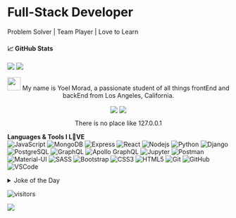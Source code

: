 # Full-Stack Developer 
Problem Solver | Team Player | Love to Learn

#### &#x1f4c8; GitHub Stats
<img src="https://github-readme-stats.vercel.app/api?username=yoel0&count_private=true&theme=vue&show_icons=true&hide_title=true&hide_border=true&hide=stars,issues" > <img src="https://github-readme-stats.vercel.app/api/top-langs/?username=yoel0&langs_count=10&layout=compact&theme=vue&hide_title=true&hide_border=true&hide=html" >

<p align="center">
<img src="https://raw.githubusercontent.com/yoel0/yoel0/master/wave.gif" width="30px"> My name is Yoel Morad, a passionate student of all things frontEnd and backEnd from Los Angeles, California.
</p>
<p align="center">
<a href="https://www.linkedin.com/in/yoelmorad/" target="_blank"><img src="https://img.shields.io/badge/-0072b1?style=plastic&logo=Linkedin&logoColor=white" align="center" /></a>
<a href="mailto:yoelgabriel.m@gmail.com" target="_blank"><img src="https://img.shields.io/badge/-c14438?style=plastic&logo=Gmail&logoColor=white" align="center" /></a>
</p>
<p align="center">
There is no place like 127.0.0.1
</p>

**Languages & Tools I L💚VE**  
![JavaScript](https://img.shields.io/badge/-JavaScript-black?style=flat-square&logo=javascript)
![MongoDB](https://img.shields.io/badge/-MongoDB-black?style=flat-square&logo=mongodb)
![Express](https://img.shields.io/badge/-Express-black?style=flat-square&logo=express)
![React](https://img.shields.io/badge/-ReactJS-black?style=flat-square&logo=react)
![Nodejs](https://img.shields.io/badge/-NodeJS-black?style=flat-square&logo=Node.js)
![Python](https://img.shields.io/badge/-Python3-black?style=flat-square&logo=Python)
![Django](https://img.shields.io/badge/-Django-darkgreen?style=flat-square&logo=django)
<br>
![PostgreSQL](https://img.shields.io/badge/-PostgreSQL-336791?style=flat-square&logo=postgresql)
![GraphQL](https://img.shields.io/badge/-GraphQL-E10098?style=flat-square&logo=graphql)
![Apollo GraphQL](https://img.shields.io/badge/-Apollo%20GraphQL-311C87?style=flat-square&logo=apollo-graphql)
![Jupyter](https://img.shields.io/badge/-Jupyter-black?style=flat-square&logo=jupyter)
![Postman](https://img.shields.io/badge/-Postman-FF6C37?style=flat-square&logo=postman&logoColor=FFFFFF)
<br>
![Material-UI](https://img.shields.io/badge/-Material_UI-0081CB?style=flat-square&logo=material-ui)
![SASS](https://img.shields.io/badge/-Sass-CC6699?style=flat-square&logo=sass&logoColor=FFFFFF)
![Bootstrap](https://img.shields.io/badge/-Bootstrap-563D7C?style=flat-square&logo=bootstrap)
![CSS3](https://img.shields.io/badge/-CSS3-1572B6?style=flat-square&logo=css3)
![HTML5](https://img.shields.io/badge/-HTML5-E34F26?style=flat-square&logo=html5&logoColor=white)
![Git](https://img.shields.io/badge/-Git-black?style=flat-square&logo=git)
![GitHub](https://img.shields.io/badge/-GitHub-181717?style=flat-square&logo=github)
![VSCode](https://img.shields.io/badge/-VS_Code-007ACC?style=flat-square&logo=visual-studio-code) 

<details><summary>Joke of the Day</summary>
<img src="https://readme-jokes.vercel.app/api?theme=vue& alt="Jokes Card" />
</details>
									 
![visitors](https://komarev.com/ghpvc/?username=yoel0&color=brightgreen)


<img src="https://github-profile-trophy.vercel.app/?username=yoel0&title=Joined2020" />

<!--
**yoel0/yoel0** is a ✨ _special_ ✨ repository because its `README.md` (this file) appears on your GitHub profile.

Here are some ideas to get you started:

- 🔭 I’m currently working on ...
- 🌱 I’m currently learning ...
- 👯 I’m looking to collaborate on ...
- 🤔 I’m looking for help with ...
- 💬 Ask me about ...
- 📫 How to reach me: ...
- 😄 Pronouns: ...
- ⚡ Fun fact: ...
-->
